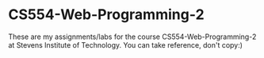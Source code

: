 # CS554-Web-Programming-2

These are my assignments/labs for the course CS554-Web-Programming-2 at Stevens Institute of Technology. You can take reference, don't copy:)
